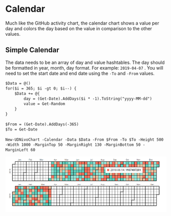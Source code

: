 # Calendar

Much like the GitHub activity chart, the calendar chart shows a value per day and colors the day based on the value in comparison to the other values.

## Simple Calendar

The data needs to be an array of day and value hashtables. The day should be formatted in year, month, day format. For example: `2019-04-07` . You will need to set the start date and end date using the `-To` and `-From` values.

```text
$Data = @()
for($i = 365; $i -gt 0; $i--) {
    $Data += @{
        day = (Get-Date).AddDays($i * -1).ToString("yyyy-MM-dd")
        value = Get-Random
    }
}

$From = (Get-Date).AddDays(-365)
$To = Get-Date

New-UDNivoChart -Calendar -Data $Data -From $From -To $To -Height 500 -Width 1000 -MarginTop 50 -MarginRight 130 -MarginBottom 50 -MarginLeft 60
```

![Simple Calendar Chart](../../../.gitbook/assets/image%20%2815%29.png)


